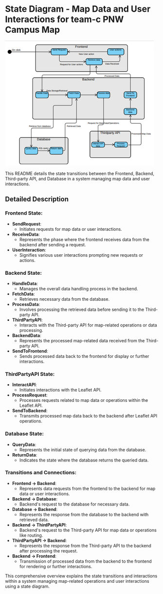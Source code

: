 # State Diagram - Map Data and User Interactions for team-c PNW Campus Map

![state diagram image](/Design/statediagram_FB.png)

This README details the state transitions between the Frontend, Backend, Third-party API, and Database in a system managing map data and user interactions.

## Detailed Description

### Frontend State:
- **SendRequest**:
  - Initiates requests for map data or user interactions.
- **ReceiveData**:
  - Represents the phase where the frontend receives data from the backend after sending a request.
- **UserInteraction**:
  - Signifies various user interactions prompting new requests or actions.

### Backend State:
- **HandleData**:
  - Manages the overall data handling process in the backend.
- **FetchData**:
  - Retrieves necessary data from the database.
- **ProcessData**:
  - Involves processing the retrieved data before sending it to the Third-party API.
- **ThirdPartyAPI**:
  - Interacts with the Third-party API for map-related operations or data processing.
- **BackendData**:
  - Represents the processed map-related data received from the Third-party API.
- **SendToFrontend**:
  - Sends processed data back to the frontend for display or further interactions.

### ThirdPartyAPI State:
- **InteractAPI**:
  - Initiates interactions with the Leaflet API.
- **ProcessRequest**:
  - Processes requests related to map data or operations within the Leaflet API.
- **SendToBackend**:
  - Transmits processed map data back to the backend after Leaflet API operations.

### Database State:
- **QueryData**:
  - Represents the initial state of querying data from the database.
- **ReturnData**:
  - Indicates the state where the database returns the queried data.

### Transitions and Connections:
- **Frontend → Backend**:
  - Represents data requests from the frontend to the backend for map data or user interactions.
- **Backend → Database**:
  - Backend's request to the database for necessary data.
- **Database → Backend**:
  - Represents the response from the database to the backend with retrieved data.
- **Backend → ThirdPartyAPI**:
  - Backend's request to the Third-party API for map data or operations like routing.
- **ThirdPartyAPI → Backend**:
  - Represents the response from the Third-party API to the backend after processing the request.
- **Backend → Frontend**:
  - Transmission of processed data from the backend to the frontend for rendering or further interactions.

This comprehensive overview explains the state transitions and interactions within a system managing map-related operations and user interactions using a state diagram.
